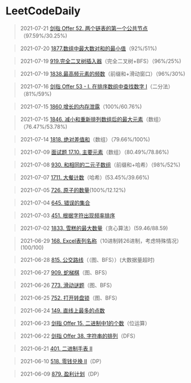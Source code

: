 # LeetCodeDaily

> 2021-07-21 [剑指 Offer 52. 两个链表的第一个公共节点](https://leetcode-cn.com/problems/liang-ge-lian-biao-de-di-yi-ge-gong-gong-jie-dian-lcof/)（97.59%/30.25%)

> 2021-07-20 [1877.数组中最大数对和的最小值](https://leetcode-cn.com/problems/minimize-maximum-pair-sum-in-array/)（92%/51%)

> 2021-07-19 [919.完全二叉树插入器](https://leetcode-cn.com/problems/complete-binary-tree-inserter/)（完全二叉树+BFS）（96%/25%)

> 2021-07-19 [1838.最高频元素的频数](https://leetcode-cn.com/problems/frequency-of-the-most-frequent-element/)（前缀和+滑动窗口）（96%/30%)

> 2021-07-16 [剑指 Offer 53 - I. 在排序数组中查找数字 I](https://leetcode-cn.com/problems/zai-pai-xu-shu-zu-zhong-cha-zhao-shu-zi-lcof/)（二分法）（81%/59%)

> 2021-07-15 [1860 增长的内存泄露](https://leetcode-cn.com/problems/incremental-memory-leak/)（100%/60.76%)

> 2021-07-15 [1846. 减小和重新排列数组后的最大元素](https://leetcode-cn.com/problems/maximum-element-after-decreasing-and-rearranging)（数组）（76.47%/53.78%)

> 2021-07-14 [1818. 绝对差值和](https://leetcode-cn.com/problems/minimum-absolute-sum-difference/)（数组）（79.66%/100%)

> 2021-07-09 [面试题 17.10. 主要元素](https://leetcode-cn.com/problems/find-majority-element-lcci/)（数组）（80.49%/78.86%)

> 2021-07-08 [930. 和相同的二元子数组](https://leetcode-cn.com/problems/)（前缀和+哈希）（98%/52%)

> 2021-07-07 [1711. 大餐计数](https://leetcode-cn.com/problems/)（哈希）(53.45%/39.66%)

> 2021-07-05 [726. 原子的数量](https://leetcode-cn.com/problems/)(100%/12.12%)

> 2021-07-04 [645. 错误的集合](https://leetcode-cn.com/problems/)

> 2021-07-03 [451. 根据字符出现频率排序](https://leetcode-cn.com/problems/)

> 2021-07-02 [1833. 雪糕的最大数量](https://leetcode-cn.com/problems/maximum-ice-cream-bars/)（贪心算法）(59.46/88.59)

> 2021-06-29 [168. Excel表列名称](https://leetcode-cn.com/problems/excel-sheet-column-title/)（10进制转26进制，考虑特殊情况）(100/100)

> 2021-06-28 [815. 公交路线](https://leetcode-cn.com/problems/bus-routes/)（（图、BFS））(大数据量超时)

> 2021-06-27 [909. 蛇梯棋](https://leetcode-cn.com/problems/snakes-and-ladders/)（图、BFS）

> 2021-06-26 [773. 滑动谜题](https://leetcode-cn.com/problems/sliding-puzzle/)（图、BFS）

> 2021-06-25 [752. 打开转盘锁](https://leetcode-cn.com/problems/open-the-lock/)（图、BFS）

> 2021-06-24 [149. 直线上最多的点数](https://leetcode-cn.com/problems/max-points-on-a-line/)

> 2021-06-23 [剑指 Offer 15. 二进制中1的个数](https://leetcode-cn.com/problems/er-jin-zhi-zhong-1de-ge-shu-lcof/)（位运算）

> 2021-06-22 [剑指 Offer 38. 字符串的排列](https://leetcode-cn.com/problems/zi-fu-chuan-de-pai-lie-lcof/)（DFS）

> 2021-06-21 [401. 二进制手表 II](https://leetcode-cn.com/problems/binary-watch/)

> 2021-06-10 [518. 零钱兑换 II](https://leetcode-cn.com/problems/coin-change-2/)（DP）

> 2021-06-09 [879. 盈利计划](https://leetcode-cn.com/problems/profitable-schemes/)（DP）


